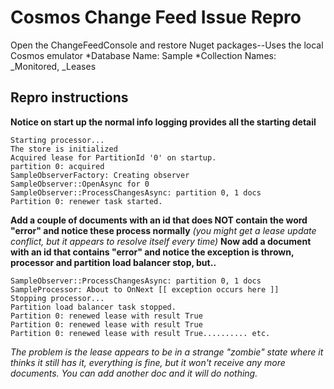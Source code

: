# Cosmos Change Feed Issue Repro

Open the ChangeFeedConsole and restore Nuget packages--Uses the local Cosmos emulator 
*Database Name: Sample
*Collection Names: _Monitored, _Leases
	
## Repro instructions
**Notice on start up the normal info logging provides all the starting detail**
```
Starting processor...
The store is initialized
Acquired lease for PartitionId '0' on startup.
partition 0: acquired
SampleObserverFactory: Creating observer
SampleObserver::OpenAsync for 0
SampleObserver::ProcessChangesAsync: partition 0, 1 docs
Partition 0: renewer task started.
```
**Add a couple of documents with an id that does NOT contain the word "error" and notice these process normally**
*(you might get a lease update conflict, but it appears to resolve itself every time)*
**Now add a document with an id that contains "error" and notice the exception is thrown, processor and partition load balancer stop, but..**
```
SampleObserver::ProcessChangesAsync: partition 0, 1 docs
SampleProcessor: About to OnNext [[ exception occurs here ]]
Stopping processor...
Partition load balancer task stopped.
Partition 0: renewed lease with result True
Partition 0: renewed lease with result True
Partition 0: renewed lease with result True.......... etc.
```
*The problem is the lease appears to be in a strange "zombie" state where it thinks it still has it, everything is fine, but it won't receive any more documents. You can add another doc and it will do nothing.*
	
	